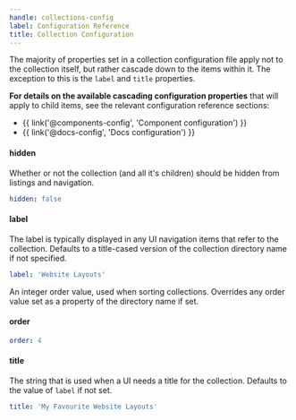 ```yaml
---
handle: collections-config
label: Configuration Reference
title: Collection Configuration
---
```


The majority of properties set in a collection configuration file apply not to the collection itself, but rather cascade down to the items within it. The exception to this is the `label` and `title` properties.

**For details on the available cascading configuration properties** that will apply to  child items, see the relevant configuration reference sections:

* {{ link('@components-config', 'Component configuration') }}
* {{ link('@docs-config', 'Docs configuration') }}

#### hidden

Whether or not the collection (and all it's children) should be hidden from listings and navigation.

```yaml
hidden: false
```

#### label

The label is typically displayed in any UI navigation items that refer to the collection. Defaults to a title-cased version of the collection directory name if not specified.

```yaml
label: 'Website Layouts'
```

An integer order value, used when sorting collections. Overrides any order value set as a property of the directory name if set.

#### order

```yaml
order: 4
```

#### title

The string that is used when a UI needs a title for the collection. Defaults to the value of `label` if not set.

```yaml
title: 'My Favourite Website Layouts'
```
